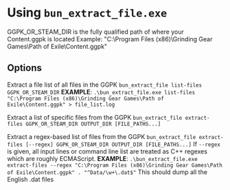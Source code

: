 # Using `bun_extract_file.exe`

GGPK_OR_STEAM_DIR is the fully qualified path of where your Content.ggpk is located
Example: "C:\Program Files (x86)\Grinding Gear Games\Path of Exile\Content.ggpk"

## Options
Extract a file list of all files in the GGPK
`bun_extract_file list-files GGPK_OR_STEAM_DIR`
**EXAMPLE**: `.\bun_extract_file.exe list-files "C:\Program Files (x86)\Grinding Gear Games\Path of Exile\Content.ggpk" > file_list.log`

Extract a list of specific files from the GGPK
`bun_extract_file extract-files GGPK_OR_STEAM_DIR OUTPUT_DIR [FILE_PATHS...]`

Extract a regex-based list of files from the GGPK
`bun_extract_file extract-files [--regex] GGPK_OR_STEAM_DIR OUTPUT_DIR [FILE_PATHS...]`
If `--regex` is given, all input lines or command line list are treated as C++ <regex> regexes which are roughly ECMAScript.
**EXAMPLE**: `.\bun_extract_file.exe extract-files --regex "C:\Program Files (x86)\Grinding Gear Games\Path of Exile\Content.ggpk" . "^Data/\w+\.dat$"`
This should dump all the English .dat files